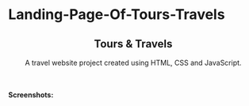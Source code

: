 # Landing-Page-Of-Tours-Travels
<h2 align="center"> Tours & Travels</h2>
<div align="center">
<p>A travel website project created using HTML, CSS and JavaScript.</p>
</div> <br/><br/>
<b>Screenshots:</b> <br/><br/>
